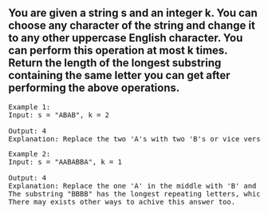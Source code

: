 ## You are given a string s and an integer k. You can choose any character of the string and change it to any other uppercase English character. You can perform this operation at most k times. Return the length of the longest substring containing the same letter you can get after performing the above operations.

<pre>
Example 1:
Input: s = "ABAB", k = 2
  
Output: 4
Explanation: Replace the two 'A's with two 'B's or vice versa.
</pre>
<pre>
Example 2:
Input: s = "AABABBA", k = 1
  
Output: 4
Explanation: Replace the one 'A' in the middle with 'B' and form "AABBBBA".
The substring "BBBB" has the longest repeating letters, which is 4.
There may exists other ways to achive this answer too.
</pre>

